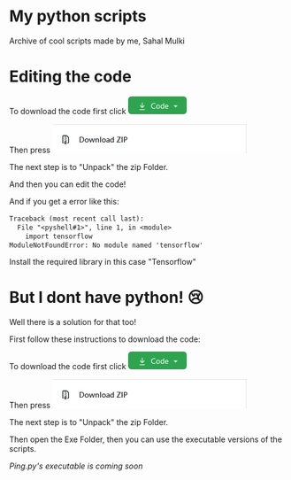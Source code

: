 # My python scripts
Archive of cool scripts made by me,
Sahal Mulki

# Editing the code

To download the code first click 
![CODE](https://raw.githubusercontent.com/lepythoner/my_python_scripts/master/Screenshot_2020-07-25%20lepythoner%20my_python_scripts.png)

Then press
![ZIP](https://raw.githubusercontent.com/lepythoner/my_python_scripts/master/Screenshot_2020-07-25%20lepythoner%20my_python_scripts(1).png)

The next step is to "Unpack" the zip Folder.

And then you can edit the code!

And if you get a error like this:
```
Traceback (most recent call last):
  File "<pyshell#1>", line 1, in <module>
    import tensorflow
ModuleNotFoundError: No module named 'tensorflow'
```
Install the required library in this case "Tensorflow"

# But I dont have python! 😢

Well there is a solution for that too!

First follow these instructions to download the code:


To download the code first click 
![CODE](https://raw.githubusercontent.com/lepythoner/my_python_scripts/master/Screenshot_2020-07-25%20lepythoner%20my_python_scripts.png)

Then press
![ZIP](https://raw.githubusercontent.com/lepythoner/my_python_scripts/master/Screenshot_2020-07-25%20lepythoner%20my_python_scripts(1).png)

The next step is to "Unpack" the zip Folder.

Then open the Exe Folder, then you can use the executable versions of the scripts.

*Ping.py's executable is coming soon*
